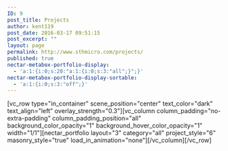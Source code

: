 ```yaml
---
ID: 9
post_title: Projects
author: kent119
post_date: 2016-03-17 09:51:15
post_excerpt: ""
layout: page
permalink: http://www.sthmicro.com/projects/
published: true
nectar-metabox-portfolio-display:
  - 'a:1:{i:0;s:20:"a:1:{i:0;s:3:"all";}";}'
nectar-metabox-portfolio-display-sortable:
  - 'a:1:{i:0;s:3:"off";}'
---
```

[vc_row type="in_container" scene_position="center" text_color="dark" text_align="left" overlay_strength="0.3"][vc_column column_padding="no-extra-padding" column_padding_position="all" background_color_opacity="1" background_hover_color_opacity="1" width="1/1"][nectar_portfolio layout="3" category="all" project_style="6" masonry_style="true" load_in_animation="none"][/vc_column][/vc_row]